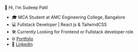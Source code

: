   👋 Hi, I'm Sudeep Patil

- 🎓 MCA Student at AMC Engineering College, Bangalore  
- 💻 Fullstack Developer | React js & TailwindCSS  
- 🛠️ Currently Looking for Frontend or Fullstack developer role 
- 🌐 [Portfolio](https://sudeepnpatil.me)
- 💼 [LinkedIn](https://www.linkedin.com/in/sudeepnpatil/)

  
